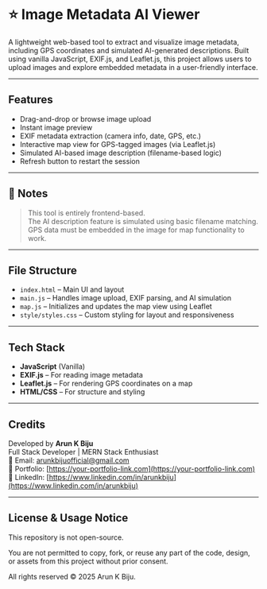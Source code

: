 # ⭐ Image Metadata AI Viewer

A lightweight web-based tool to extract and visualize image metadata, including GPS coordinates and simulated AI-generated descriptions. Built using vanilla JavaScript, EXIF.js, and Leaflet.js, this project allows users to upload images and explore embedded metadata in a user-friendly interface.

---

## Features

- Drag-and-drop or browse image upload
- Instant image preview
- EXIF metadata extraction (camera info, date, GPS, etc.)
- Interactive map view for GPS-tagged images (via Leaflet.js)
- Simulated AI-based image description (filename-based logic)
- Refresh button to restart the session

---

## 📌 Notes

> This tool is entirely frontend-based.  
> The AI description feature is simulated using basic filename matching.  
> GPS data must be embedded in the image for map functionality to work.

---

## File Structure

- `index.html` – Main UI and layout  
- `main.js` – Handles image upload, EXIF parsing, and AI simulation  
- `map.js` – Initializes and updates the map view using Leaflet  
- `style/styles.css` – Custom styling for layout and responsiveness

---

## Tech Stack

- **JavaScript** (Vanilla)  
- **EXIF.js** – For reading image metadata  
- **Leaflet.js** – For rendering GPS coordinates on a map  
- **HTML/CSS** – For structure and styling

---

## Credits

Developed by **Arun K Biju**  
Full Stack Developer | MERN Stack Enthusiast  
📧 Email: [arunkbijuofficial@gmail.com](mailto:arunkbijuofficial@gmail.com)  
🔗 Portfolio: [https://your-portfolio-link.com](https://your-portfolio-link.com)  
🔗 LinkedIn: [https://www.linkedin.com/in/arunkbiju](https://www.linkedin.com/in/arunkbiju)

---

## License & Usage Notice

This repository is not open-source.

You are not permitted to copy, fork, or reuse any part of the code, design, or assets from this project without prior consent.

All rights reserved © 2025 Arun K Biju.
